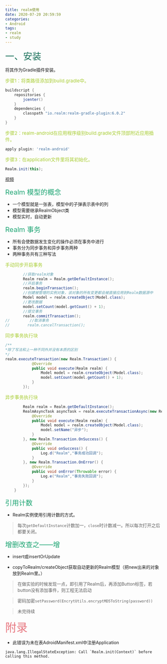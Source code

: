 ```yaml
---
title: realm使用
date: 2020-07-20 20:59:59
categories:
- Android
tags:
- realm
- study
---
```

<style>
.title1{
    font-size:36px;
    color:#e7767f;
    /* 桃红 */

}
.title2{
    font-size:29px;
    color:#176f58;
    /* 祖母绿 */
}
.title3{
    font-size:22px;
    color:#21a675;
    /* 石绿 */
}
.title4{
    font-size:15px;
    color:#a8cd34;
    /* 柳绿 */
}
</style>

<div class="title2">一、安装</div>

将其作为Gradle插件安装。
<div class="title4">步骤1：将类路径添加到build.gradle中。</div>

~~~gradle
buildscript {
    repositories {
        jcenter()
    }
    dependencies {
        classpath "io.realm:realm-gradle-plugin:6.0.2"
    }
}
~~~
<div class="title4">步骤2：realm-android在应用程序级别build.gradle文件顶部附近应用插件。</div>

~~~gradle
apply plugin: 'realm-android'
~~~

<div class="title4">步骤3：在application文件里将其初始化。</div>

~~~java
Realm.init(this);
~~~
[视频](https://www.imooc.com/video/19247)

<div class="title3">Realm 模型的概念</div>

+ 一个模型就是一张表，模型中的子弹表示表中的列
+ 模型需要继承RealmObject类
+ 模型实时，自动更新

<div class="title3">Realm 事务</div>

+ 所有会使数据发生变化的操作必须在事务中进行
+ 事务分为同步事务和异步事务两种
+ 两种事务共有三种写法

<div class="title4">手动同步开启事务</div>

~~~java
        //获取realm对象
        Realm realm = Realm.getDefaultInstance();
        //开启事务
        realm.beginTransaction();
        //创建被管理的实例对象，该对象的所有变更都会被直接应用到Realm数据源中
        Model model = realm.createObject(Model.class);
        //更改数据
        model.setCount(model.getCount() + 1);
        //提交事务
        realm.commitTransaction();
//         //取消事务        
//        realm.cancelTransaction();
~~~

<div class="title4">同步事务执行块</div>

~~~java
/**
*除了写法和上一种不同外并没有本质的区别
*/
realm.executeTransaction(new Realm.Transaction() {
            @Override
            public void execute(Realm realm) {
                Model model = realm.createObject(Model.class);
                model.setCount(model.getCount() + 1);
            }
        });
~~~

<div class="title4">异步事务执行块</div>

~~~java
        Realm realm = Realm.getDefaultInstance();
        RealmAsyncTask asyncTask = realm.executeTransactionAsync(new Realm.Transaction() {
            @Override
            public void execute(Realm realm) {
                Model model = realm.createObject(Model.class);
                model.setName("异步");
            }
        }, new Realm.Transaction.OnSuccess() {
            @Override
            public void onSuccess() {
                Log.d("Realm","事务成功回调");
            }
        }, new Realm.Transaction.OnError() {
            @Override
            public void onError(Throwable error) {
                Log.e("Realm","事务失败回调");
            }
        });
    }
~~~
<div class="title3">引用计数</div>

+ Realm实例使用引用计数的方式。
> 每次`getDefaultInstance`计数加一，`close`时计数减一。所以每次打开之后都要关闭。

<div class="title3">增删改查之——增</div>

+ insert或insertOrUpdate

+ copyToRealm/createObject获取自动更新的Realm模型（把new出来的对象放到Realm里。）

>在做实验的时候发现一点，即引用了Realm后，再添加Button标签，若button没有添加事件，则工程无法启动

>密码加密`setPassword(EncrytUtils.encryptMD5ToString(password))`

>未完待续



<div class="title1">附录</div>

+ 此错误为未在表AdroidManifest.xml中注册Application
~~~
java.lang.IllegalStateException: Call `Realm.init(Context)` before calling this method.
~~~